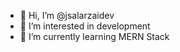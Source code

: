 - 👋 Hi, I’m @jsalarzaidev
- 👀 I’m interested in development
- 🌱 I’m currently learning MERN Stack

<!---
jsalarzaidev/jsalarzaidev is a ✨ special ✨ repository because its `README.md` (this file) appears on your GitHub profile.
You can click the Preview link to take a look at your changes.
--->
